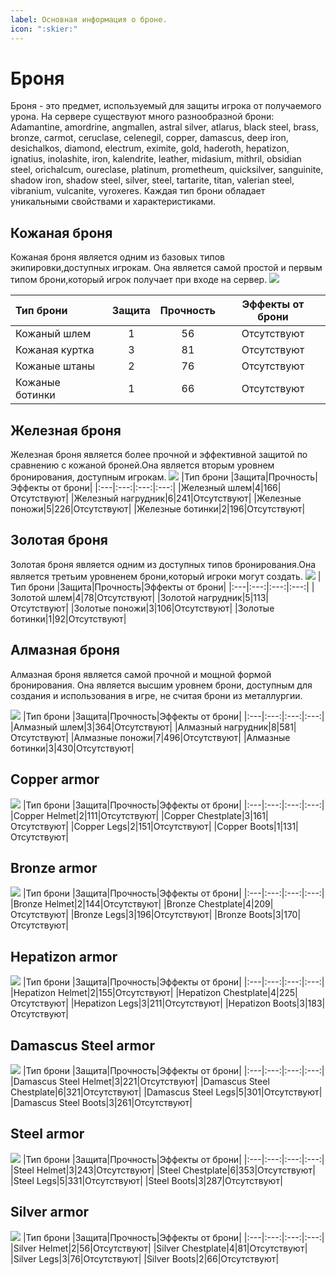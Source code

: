 ```yaml
---
label: Основная информация о броне.
icon: ":skier:"
---
```

# Броня

Броня - это предмет, используемый для защиты игрока от получаемого урона. На сервере существуют много разнообразной брони: Adamantine, amordrine, angmallen, astral silver, atlarus, black steel, brass, bronze, carmot, ceruclase, celenegil, copper, damascus, deep iron, desichalkos, diamond, electrum, eximite, gold, haderoth, hepatizon, ignatius, inolashite, iron, kalendrite, leather, midasium, mithril, obsidian steel, orichalcum, oureclase, platinum, prometheum, quicksilver, sanguinite, shadow iron, shadow steel, silver, steel, tartarite, titan, valerian steel, vibranium, vulcanite, vyroxeres.
Каждая тип брони обладает уникальными свойствами и характеристиками. 

## Кожаная броня

Кожаная броня является одним из базовых типов экипировки,доступных игрокам.
Она является самой простой и первым типом брони,который игрок получает при входе на сервер.
 ![](https://i.imgur.com/B2qPRsP.png)

|Тип брони |Защита|Прочность|Эффекты от брони|
|:---|:---:|:---:|:---:|
|Кожаный шлем|1|56|Отсутствуют| 
|Кожаная куртка|3|81|Отсутствуют| 
|Кожаные штаны|2|76|Отсутствуют| 
|Кожаные ботинки|1|66|Отсутствуют|


## Железная броня
Железная броня является более прочной и эффективной защитой по сравнению с кожаной броней.Она является вторым уровнем бронирования, доступным игрокам.
![](https://i.imgur.com/40XiWDd.png)
|Тип брони |Защита|Прочность|Эффекты от брони|
|:---|:---:|:---:|:---:|
|Железный шлем|4|166|Отсутствуют| 
|Железный нагрудник|6|241|Отсутствуют| 
|Железные поножи|5|226|Отсутствуют| 
|Железные ботинки|2|196|Отсутствуют|

## Золотая броня
Золотая броня является одним из доступных типов бронирования.Она является третьим уровненем брони,который игроки могут создать.
![](https://i.imgur.com/w2sMpJ0.png)
|Тип брони |Защита|Прочность|Эффекты от брони|
|:---|:---:|:---:|:---:|
|Золотой шлем|4|78|Отсутствуют| 
|Золотой нагрудник|5|113|Отсутствуют| 
|Золотые поножи|3|106|Отсутствуют| 
|Золотые ботинки|1|92|Отсутствуют|

## Алмазная броня
Алмазная броня является самой прочной и мощной формой бронирования. Она является высшим уровнем брони, доступным для создания и использования в игре, не считая брони из металлургии.

![](https://i.imgur.com/w2brA9K.png)
|Тип брони |Защита|Прочность|Эффекты от брони|
|:---|:---:|:---:|:---:|
|Алмазный шлем|3|364|Отсутствуют| 
|Алмазный нагрудник|8|581|Отсутствуют| 
|Алмазные поножи|7|496|Отсутствуют| 
|Алмазные ботинки|3|430|Отсутствуют|
## Copper armor 

![](https://i.imgur.com/ju3gELx.png)
|Тип брони |Защита|Прочность|Эффекты от брони|
|:---|:---:|:---:|:---:|
|Copper Helmet|2|111|Отсутствуют| 
|Copper Chestplate|3|161|Отсутствуют| 
|Copper Legs|2|151|Отсутствуют| 
|Copper Boots|1|131|Отсутствуют|


## Bronze armor
![](https://i.imgur.com/JZqkyX3.png)
|Тип брони |Защита|Прочность|Эффекты от брони|
|:---|:---:|:---:|:---:|
|Bronze Helmet|2|144|Отсутствуют| 
|Bronze Chestplate|4|209|Отсутствуют| 
|Bronze Legs|3|196|Отсутствуют| 
|Bronze Boots|3|170|Отсутствуют|
## Hepatizon armor
![](https://i.imgur.com/ukR2xB8.png)
|Тип брони |Защита|Прочность|Эффекты от брони|
|:---|:---:|:---:|:---:|
|Hepatizon Helmet|2|155|Отсутствуют| 
|Hepatizon Chestplate|4|225|Отсутствуют| 
|Hepatizon Legs|3|211|Отсутствуют| 
|Hepatizon Boots|3|183|Отсутствуют|
## Damascus Steel armor
![](https://i.imgur.com/zoUEguc.png)
|Тип брони |Защита|Прочность|Эффекты от брони|
|:---|:---:|:---:|:---:|
|Damascus Steel Helmet|3|221|Отсутствуют| 
|Damascus Steel Chestplate|6|321|Отсутствуют| 
|Damascus Steel Legs|5|301|Отсутствуют| 
|Damascus Steel Boots|3|261|Отсутствуют|
## Steel armor
![](https://i.imgur.com/xciXOa7.png)
|Тип брони |Защита|Прочность|Эффекты от брони|
|:---|:---:|:---:|:---:|
|Steel Helmet|3|243|Отсутствуют| 
|Steel Chestplate|6|353|Отсутствуют| 
|Steel Legs|5|331|Отсутствуют| 
|Steel Boots|3|287|Отсутствуют|
## Silver armor
![](https://i.imgur.com/63JRvEp.png)
|Тип брони |Защита|Прочность|Эффекты от брони|
|:---|:---:|:---:|:---:|
|Silver Helmet|2|56|Отсутствуют| 
|Silver Chestplate|4|81|Отсутствуют| 
|Silver Legs|3|76|Отсутствуют| 
|Silver Boots|2|66|Отсутствуют|

